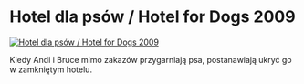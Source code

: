 Hotel dla psów / Hotel for Dogs 2009 
=============
[![Hotel dla psów / Hotel for Dogs 2009 ](http://vidos.pl/images/player.gif)](http://vidos.pl/hotel-dla-psow-hotel-for-dogs-2009)

 Kiedy Andi i Bruce mimo zakazów przygarniają psa, postanawiają ukryć go w zamkniętym hotelu.
